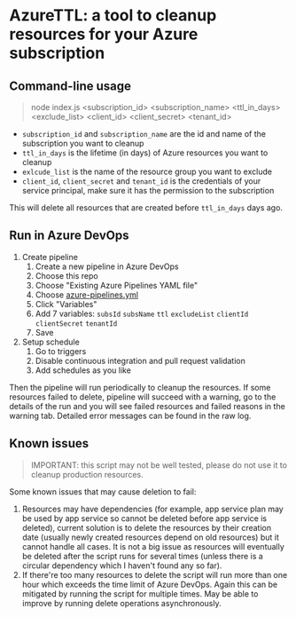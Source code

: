 # AzureTTL: a tool to cleanup resources for your Azure subscription

## Command-line usage

> node index.js <subscription_id> <subscription_name> <ttl_in_days> <exclude_list> <client_id> <client_secret> <tenant_id>

- `subscription_id` and `subscription_name` are the id and name of the subscription you want to cleanup
- `ttl_in_days` is the lifetime (in days) of Azure resources you want to cleanup
- `exlcude_list` is the name of the resource group you want to exclude
- `client_id`, `client_secret` and `tenant_id` is the credentials of your service principal, make sure it has the permission to the subscription

This will delete all resources that are created before `ttl_in_days` days ago.

## Run in Azure DevOps

1. Create pipeline
   1. Create a new pipeline in Azure DevOps
   1. Choose this repo
   1. Choose "Existing Azure Pipelines YAML file"
   1. Choose [azure-pipelines.yml](azure-pipelines.yml)
   1. Click "Variables"
   1. Add 7 variables: `subsId` `subsName` `ttl` `excludeList` `clientId` `clientSecret` `tenantId`
   1. Save
1. Setup schedule
   1. Go to triggers
   1. Disable continuous integration and pull request validation
   1. Add schedules as you like

Then the pipeline will run periodically to cleanup the resources. If some resources failed to delete, pipeline will succeed with a warning, go to the details of the run and you will see failed resources and failed reasons in the warning tab. Detailed error messages can be found in the raw log.

## Known issues

> IMPORTANT: this script may not be well tested, please do not use it to cleanup production resources.

Some known issues that may cause deletion to fail:

1. Resources may have dependencies (for example, app service plan may be used by app service so cannot be deleted before app service is deleted), current solution is to delete the resources by their creation date (usually newly created resources depend on old resources) but it cannot handle all cases. It is not a big issue as resources will eventually be deleted after the script runs for several times (unless there is a circular dependency which I haven't found any so far).
2. If there're too many resources to delete the script will run more than one hour which exceeds the time limit of Azure DevOps. Again this can be mitigated by running the script for multiple times. May be able to improve by running delete operations asynchronously.
